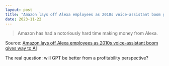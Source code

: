 ```yaml
---
layout: post
title: "Amazon lays off Alexa employees as 2010s voice-assistant boom gives way to AI"
date: 2023-11-22
---
```


> Amazon has had a notoriously hard time making money from Alexa.

Source: [Amazon lays off Alexa employees as 2010s voice-assistant boom
gives way to AI](
https://arstechnica.com/gadgets/2023/11/amazon-lays-off-alexa-employees-as-2010s-voice-assistant-boom-gives-way-to-ai/
)

The real question: will GPT be better from a profitability perspective?


